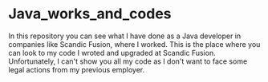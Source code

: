 # Java_works_and_codes
In this repository you can see what I have done as a Java developer in companies like Scandic Fusion, where I worked.
This is the place where you can look to my code I wroted and upgraded at Scandic Fusion. Unfortunately, I can't show
you all my code as I don't want to face some legal actions from my previous employer.
